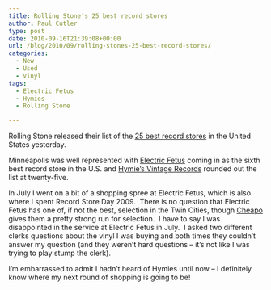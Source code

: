 ```yaml
---
title: Rolling Stone’s 25 best record stores
author: Paul Cutler
type: post
date: 2010-09-16T21:39:08+00:00
url: /blog/2010/09/rolling-stones-25-best-record-stores/
categories:
  - New
  - Used
  - Vinyl
tags:
  - Electric Fetus
  - Hymies
  - Rolling Stone

---
```

Rolling Stone released their list of the [25 best record stores][1] in the United States yesterday.

Minneapolis was well represented with [Electric Fetus][2] coming in as the sixth best record store in the U.S. and [Hymie&#8217;s Vintage Records][3] rounded out the list at twenty-five.

In July I went on a bit of a shopping spree at Electric Fetus, which is also where I spent Record Store Day 2009.  There is no question that Electric Fetus has one of, if not the best, selection in the Twin Cities, though [Cheapo][4] gives them a pretty strong run for selection.  I have to say I was disappointed in the service at Electric Fetus in July.  I asked two different clerks questions about the vinyl I was buying and both times they couldn&#8217;t answer my question (and they weren&#8217;t hard questions &#8211; it&#8217;s not like I was trying to play stump the clerk).

I&#8217;m embarrassed to admit I hadn&#8217;t heard of Hymies until now &#8211; I definitely know where my next round of shopping is going to be!

 [1]: http://www.rollingstone.com/music/photos/28431/201795/0
 [2]: http://www.electricfetus.com/
 [3]: http://hymiesrecords.com/
 [4]: http://www.cheapodiscs.com/